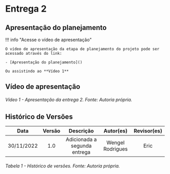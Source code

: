 # Entrega 2

## Apresentação do planejamento

!!! info "Acesse o vídeo de apresentação"
    
    O vídeo de apresentação da etapa de planejamento do projeto pode ser acessado através do link:
  
    - [Apresentação do planejamento]()

    Ou assistindo ao **Vídeo 1**

## Vídeo de apresentação



###### Vídeo 1 - Apresentação da entrega 2. Fonte: Autoria própria.

## Histórico de Versões

|    Data    | Versão |                     Descrição                     |        Autor(es)        | Revisor(es) |
| :--------: | :----: | :-----------------------------------------------: | :---------------------: | :---------: |
| 30/11/2022 |  1.0   |           Adicionada a segunda entrega            |     Wengel Rodrigues    |     Eric    |


###### Tabela 1 - Histórico de versões. Fonte: Autoria própria.